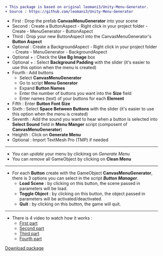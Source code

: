 ```diff
+ This package is based on original leomani3/Unity-Menu-Generator.
+ Source : https://github.com/leomani3/Unity-Menu-Generator
```

- First : Drop the prefab **CanvasMenuGenerator** into your scene
- Second : Create a ButtonAspect - Right click in your project folder - Create - MenuGenerator - ButtonAspect
- Third : Drop your new ButtonAspect into the CanvasMenuGenerator's **Button Aspect**
- Optional : Create a BackgroundAspect - Right click in your project folder - Create - MenuGenerator - BackgroundAspect
- Optional + : Check the **Use Bg Image** box
- Optional + : Select **Background Padding** with the slider (it's easier to use this option when the menu is created)
- Fourth : Add buttons 
  - Select **CanvasMenuGenerator** 
  - Go to script **Menu Generator** 
  - Expand **Button Names** 
  - Enter the number of buttons you want into the **Size** field 
  - Enter names (text) of your buttons for each **Element**
- Fifth : Enter **Button Font Size**
- Sixth : Select **Space Between Buttons** with the slider (it's easier to use this option when the menu is created)
- Seventh : Add the sound you want to hear when a button is selected into **Select Sound** field in **Menu Manger** script (composent of **CanvasMenuGenerator**)  
- Heighth : Click on **Generate Menu**
- Optional : Import TextMesh Pro (TMP) if needed

---

- You can *update* your menu by clickinxg on *Generate Menu*
- You can *remove* all GameObject by clicking on **Clean Menu**

---

- For each **Button** create with the GameObject **CanvasMenuGenerator**, there is 3 options you can select in the script **_Button Manager_**.
  - **Load Scene** : by clicking on this button, the scene passed in parameters will be load.
  - **Toggle Object** : by clicking on this button, the object passed in parameters will be activated/deactivated.
  - **Quit** : by clicking on this button, the game will quit.

---

- There is 4 video to watch how it works :
  - [First part](https://i.imgur.com/Hqt7mtQ.mp4)
  - [Second part](https://i.imgur.com/p3UfM3R.mp4)
  - [Third part](https://i.imgur.com/a6P9XIC.mp4)
  - [Fourth part](https://i.imgur.com/hI3CplO.mp4)
  
<a id="raw-url" href="https://raw.githubusercontent.com/Marsgames/Unity-Menu-Generator/master/MenuGenerator.unitypackage">Download package</a>
